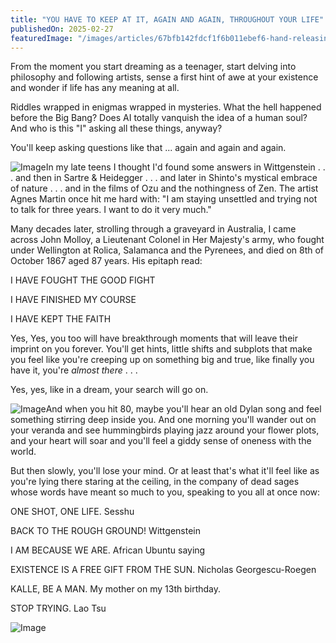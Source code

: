 ```yaml
---
title: "YOU HAVE TO KEEP AT IT, AGAIN AND AGAIN, THROUGHOUT YOUR LIFE"
publishedOn: 2025-02-27
featuredImage: "/images/articles/67bfb142fdcf1f6b011ebef6-hand-releasing-bird-1.jpg"
---
```


From the moment you start dreaming as a teenager, start delving into philosophy and following artists, sense a first hint of awe at your existence and wonder if life has any meaning at all.

Riddles wrapped in enigmas wrapped in mysteries. What the hell happened before the Big Bang? Does AI totally vanquish the idea of a human soul? And who is this "I" asking all these things, anyway?

You'll keep asking questions like that ... again and again and again.

![Image](/images/articles/you-have-to-keep-at-it-1.jpg)In my late teens I thought I'd found some answers in Wittgenstein . . . and then in Sartre & Heidegger . . . and later in Shinto's mystical embrace of nature . . . and in the films of Ozu and the nothingness of Zen. The artist Agnes Martin once hit me hard with: "I am staying unsettled and trying not to talk for three years. I want to do it very much."

Many decades later, strolling through a graveyard in Australia, I came across John Molloy, a Lieutenant Colonel in Her Majesty's army, who fought under Wellington at Rolica, Salamanca and the Pyrenees, and died on 8th of October 1867 aged 87 years. His epitaph read:

I HAVE FOUGHT THE GOOD FIGHT

I HAVE FINISHED MY COURSE

I HAVE KEPT THE FAITH

Yes, Yes, you too will have breakthrough moments that will leave their imprint on you forever. You'll get hints, little shifts and subplots that make you feel like you're creeping up on something big and true, like finally you have it, you're *almost there* . . .

Yes, yes, like in a dream, your search will go on.

![Image](/images/articles/you-have-to-keep-at-it-2.jpg)And when you hit 80, maybe you'll hear an old Dylan song and feel something stirring deep inside you. And one morning you'll wander out on your veranda and see hummingbirds playing jazz around your flower plots, and your heart will soar and you'll feel a giddy sense of oneness with the world.

But then slowly, you'll lose your mind. Or at least that's what it'll feel like as you're lying there staring at the ceiling, in the company of dead sages whose words have meant so much to you, speaking to you all at once now:

ONE SHOT, ONE LIFE. Sesshu

BACK TO THE ROUGH GROUND! Wittgenstein

I AM BECAUSE WE ARE. African Ubuntu saying

EXISTENCE IS A FREE GIFT FROM THE SUN. Nicholas Georgescu-Roegen

KALLE, BE A MAN. My mother on my 13th birthday.

STOP TRYING. Lao Tsu

![Image](/images/articles/you-have-to-keep-at-it-3.jpg)
